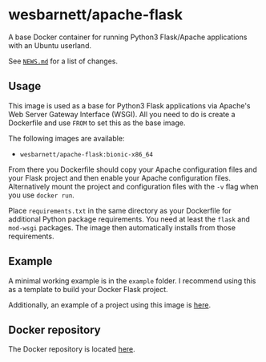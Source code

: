 # wesbarnett/apache-flask

A base Docker container for running Python3 Flask/Apache applications
with an Ubuntu userland.

See [`NEWS.md`](https://github.com/wesbarnett/apache-flask/blob/master/NEWS.md)
for a list of changes.

## Usage

This image is used as a base for Python3 Flask applications via
Apache's Web Server Gateway Interface (WSGI). All you need to do is
create a Dockerfile and use `FROM` to set this as the base image.

The following images are available:

* `wesbarnett/apache-flask:bionic-x86_64`

From there you Dockerfile should copy your Apache configuration files
and your Flask project and then enable your Apache configuration
files.  Alternatively mount the project and configuration files with
the `-v` flag when you use `docker run`. 

Place `requirements.txt` in the same directory as your Dockerfile for
additional Python package requirements. You need at least the `flask`
and `mod-wsgi` packages. The image then automatically installs from
those requirements. 

## Example

A minimal working example is in the `example` folder. I recommend
using this as a template to build your Docker Flask project.

Additionally, an example of a project using this image is
[here](https://github.com/wesbarnett/movie-ratings).

## Docker repository

The Docker repository is located
[here](https://hub.docker.com/r/wesbarnett/apache-flask/).
